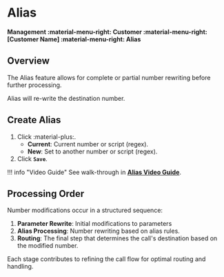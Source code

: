# Alias

**Management :material-menu-right: Customer :material-menu-right: [Customer Name] :material-menu-right: Alias**

## Overview

The Alias feature allows for complete or partial number rewriting before further processing.

Alias will re-write the destination number.

## Create Alias

1. Click :material-plus:.
    + **Current**: Current number or script (regex).
    + **New**: Set to another number or script (regex).
2. Click **`Save`**.

!!! info "Video Guide"
    See walk-through in [**Alias Video Guide**](https://docs.connexcs.com/video-guide/#aliases).

## Processing Order

Number modifications occur in a structured sequence:

1. **Parameter Rewrite**: Initial modifications to parameters
2. **Alias Processing**: Number rewriting based on alias rules.
3. **Routing**: The final step that determines the call's destination based on the modified number.

Each stage contributes to refining the call flow for optimal routing and handling.
